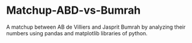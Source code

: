 # Matchup-ABD-vs-Bumrah
A matchup between AB de Villiers and Jasprit Bumrah by analyzing their numbers using pandas and matplotlib libraries of python. 
